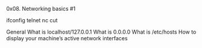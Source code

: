 0x08. Networking basics #1

ifconfig
telnet
nc
cut

General
    What is localhost/127.0.0.1
    What is 0.0.0.0
    What is /etc/hosts
    How to display your machine’s active network interfaces
